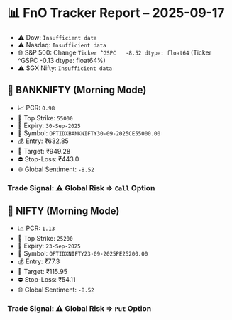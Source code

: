# 📊 FnO Tracker Report – 2025-09-17
- ⚠️ Dow: `Insufficient data`
- ⚠️ Nasdaq: `Insufficient data`
- 🌐 S&P 500: Change `Ticker
^GSPC   -8.52
dtype: float64` (Ticker
^GSPC   -0.13
dtype: float64%)
- ⚠️ SGX Nifty: `Insufficient data`
## 📘 BANKNIFTY (Morning Mode)
- 📈 PCR: `0.98`
- 🔢 Top Strike: `55000`
- 📆 Expiry: `30-Sep-2025`
- 🎫 Symbol: `OPTIDXBANKNIFTY30-09-2025CE55000.00`
- 💰 Entry: ₹632.85
- 🎯 Target: ₹949.28
- ⛔ Stop-Loss: ₹443.0
- 🌐 Global Sentiment: `-8.52`
### Trade Signal: ⚠️ Global Risk ⇒ `Call` Option
## 📘 NIFTY (Morning Mode)
- 📈 PCR: `1.13`
- 🔢 Top Strike: `25200`
- 📆 Expiry: `23-Sep-2025`
- 🎫 Symbol: `OPTIDXNIFTY23-09-2025PE25200.00`
- 💰 Entry: ₹77.3
- 🎯 Target: ₹115.95
- ⛔ Stop-Loss: ₹54.11
- 🌐 Global Sentiment: `-8.52`
### Trade Signal: ⚠️ Global Risk ⇒ `Put` Option